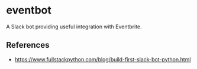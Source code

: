 eventbot
========

A Slack bot providing useful integration with Eventbrite.

References
----------

* https://www.fullstackpython.com/blog/build-first-slack-bot-python.html

